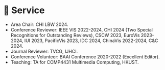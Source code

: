 # 📖 Service

- Area Chair: CHI LBW 2024.
- Conference Reviewer: IEEE VIS 2022-2024, CHI 2024 (Two Special Recognitions for Outstanding Reviews), CSCW 2023, EuroVis 2023-2024, IUI 2023, PacificVis 2023, IDC 2024, ChinaVis 2022-2024, C&amp;C 2024.
- Journal Reviewer: TVCG, IJHCI.
- Conference Volunteer: BAAI Conference 2020-2022 (Excellent Editor).
- Teaching: TA for COMP4431 Multimedia Computing, HKUST.